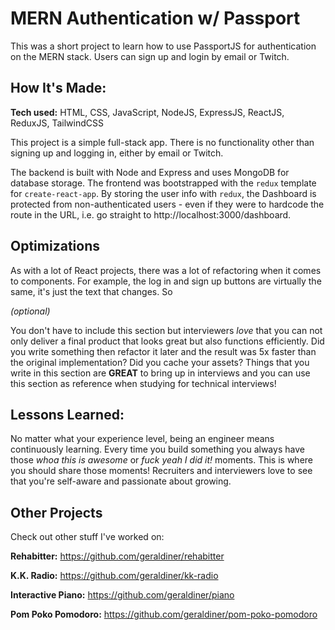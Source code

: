 # MERN Authentication w/ Passport

This was a short project to learn how to use PassportJS for authentication on the MERN stack. Users can sign up and login by email or Twitch.

## How It's Made:

**Tech used:** HTML, CSS, JavaScript, NodeJS, ExpressJS, ReactJS, ReduxJS, TailwindCSS

This project is a simple full-stack app. There is no functionality other than signing up and logging in, either by email or Twitch.

The backend is built with Node and Express and uses MongoDB for database storage. The frontend was bootstrapped with the `redux` template for `create-react-app`. By storing the user info with `redux`, the Dashboard is protected from non-authenticated users - even if they were to hardcode the route in the URL, i.e. go straight to http://localhost:3000/dashboard.

## Optimizations

As with a lot of React projects, there was a lot of refactoring when it comes to components. For example, the log in and sign up buttons are virtually the same, it's just the text that changes. So

_(optional)_

You don't have to include this section but interviewers _love_ that you can not only deliver a final product that looks great but also functions efficiently. Did you write something then refactor it later and the result was 5x faster than the original implementation? Did you cache your assets? Things that you write in this section are **GREAT** to bring up in interviews and you can use this section as reference when studying for technical interviews!

## Lessons Learned:

No matter what your experience level, being an engineer means continuously learning. Every time you build something you always have those _whoa this is awesome_ or _fuck yeah I did it!_ moments. This is where you should share those moments! Recruiters and interviewers love to see that you're self-aware and passionate about growing.

## Other Projects

Check out other stuff I've worked on:

**Rehabitter:** https://github.com/geraldiner/rehabitter

**K.K. Radio:** https://github.com/geraldiner/kk-radio

**Interactive Piano:** https://github.com/geraldiner/piano

**Pom Poko Pomodoro:** https://github.com/geraldiner/pom-poko-pomodoro
